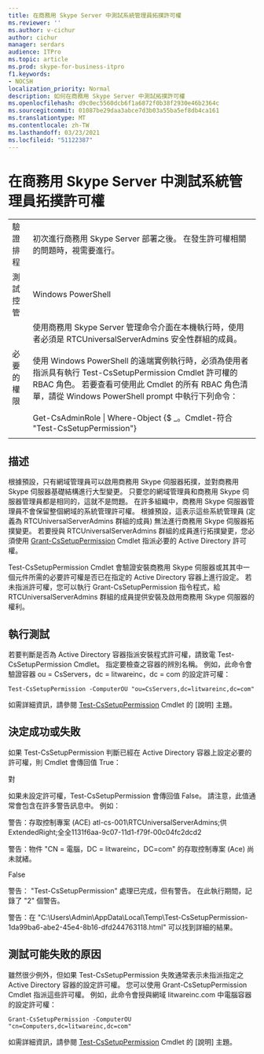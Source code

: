 ```yaml
---
title: 在商務用 Skype Server 中測試系統管理員拓撲許可權
ms.reviewer: ''
ms.author: v-cichur
author: cichur
manager: serdars
audience: ITPro
ms.topic: article
ms.prod: skype-for-business-itpro
f1.keywords:
- NOCSH
localization_priority: Normal
description: 如何在商務用 Skype Server 中測試拓撲許可權
ms.openlocfilehash: d9c0ec5560dcb6f1a6872f0b38f2930e46b2364c
ms.sourcegitcommit: 01087be29daa3abce7d3b03a55ba5ef8db4ca161
ms.translationtype: MT
ms.contentlocale: zh-TW
ms.lasthandoff: 03/23/2021
ms.locfileid: "51122387"
---
```

# <a name="testing-admin-topology-rights-in-skype-for-business-server"></a>在商務用 Skype Server 中測試系統管理員拓撲許可權

| | |
|--|--|
|驗證排程|初次進行商務用 Skype Server 部署之後。 在發生許可權相關的問題時，視需要進行。|
|測試控管|Windows PowerShell|
|必要的權限|使用商務用 Skype Server 管理命令介面在本機執行時，使用者必須是 RTCUniversalServerAdmins 安全性群組的成員。<br/><br/>使用 Windows PowerShell 的遠端實例執行時，必須為使用者指派具有執行 Test-CsSetupPermission Cmdlet 許可權的 RBAC 角色。 若要查看可使用此 Cmdlet 的所有 RBAC 角色清單，請從 Windows PowerShell prompt 中執行下列命令：<br/><br/>Get-CsAdminRole \| Where-Object {$ _。Cmdlet-符合 "Test-CsSetupPermission"}|
|||

## <a name="description"></a>描述

根據預設，只有網域管理員可以啟用商務用 Skype 伺服器拓撲，並對商務用 Skype 伺服器基礎結構進行大型變更。 只要您的網域管理員和商務用 Skype 伺服器管理員都是相同的，這就不是問題。 在許多組織中，商務用 Skype 伺服器管理員不會保留整個網域的系統管理許可權。 根據預設，這表示這些系統管理員 (定義為 RTCUniversalServerAdmins 群組的成員) 無法進行商務用 Skype 伺服器拓撲變更。 若要授與 RTCUniversalServerAdmins 群組的成員進行拓撲變更，您必須使用 [Grant-CsSetupPermission](/powershell/module/skype/Grant-CsSetupPermission) Cmdlet 指派必要的 Active Directory 許可權。
 
Test-CsSetupPermission Cmdlet 會驗證安裝商務用 Skype 伺服器或其其中一個元件所需的必要許可權是否已在指定的 Active Directory 容器上進行設定。 若未指派許可權，您可以執行 Grant-CsSetupPermission 指令程式，給 RTCUniversalServerAdmins 群組的成員提供安裝及啟用商務用 Skype 伺服器的權利。

## <a name="running-the-test"></a>執行測試

若要判斷是否為 Active Directory 容器指派安裝程式許可權，請致電 Test-CsSetupPermission Cmdlet。 指定要檢查之容器的辨別名稱。 例如，此命令會驗證容器 ou = CsServers，dc = litwareinc，dc = com 的設定許可權：

`Test-CsSetupPermission -ComputerOU "ou=CsServers,dc=litwareinc,dc=com"`

如需詳細資訊，請參閱 [Test-CsSetupPermission](/powershell/module/skype/Test-CsSetupPermission) Cmdlet 的 [說明] 主題。

## <a name="determining-success-or-failure"></a>決定成功或失敗

如果 Test-CsSetupPermission 判斷已經在 Active Directory 容器上設定必要的許可權，則 Cmdlet 會傳回值 True：

對 

如果未設定許可權，Test-CsSetupPermission 會傳回值 False。 請注意，此值通常會包含在許多警告訊息中。 例如：

警告：存取控制專案 (ACE) atl-cs-001\RTCUniversalServerAdmins;供ExtendedRight;全全1131f6aa-9c07-11d1-f79f-00c04fc2dcd2 

警告：物件 "CN = 電腦，DC = litwareinc，DC=com" 的存取控制專案 (Ace) 尚未就緒。 

False 

警告： "Test-CsSetupPermission" 處理已完成，但有警告。 在此執行期間，記錄了 "2" 個警告。 

警告：在 "C:\Users\Admin\AppData\Local\Temp\Test-CsSetupPermission-1da99ba6-abe2-45e4-8b16-dfd244763118.html" 可以找到詳細的結果。 

## <a name="reasons-why-the-test-might-have-failed"></a>測試可能失敗的原因

雖然很少例外，但如果 Test-CsSetupPermission 失敗通常表示未指派指定之 Active Directory 容器的設定許可權。 您可以使用 Grant-CsSetupPermission Cmdlet 指派這些許可權。 例如，此命令會授與網域 litwareinc.com 中電腦容器的設定許可權：

`Grant-CsSetupPermission -ComputerOU "cn=Computers,dc=litwareinc,dc=com"`

如需詳細資訊，請參閱 [Test-CsSetupPermission](/powershell/module/skype/Test-CsSetupPermission) Cmdlet 的 [說明] 主題。